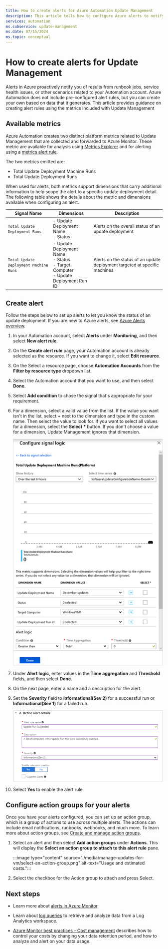 ```yaml
---
title: How to create alerts for Azure Automation Update Management
description: This article tells how to configure Azure alerts to notify about the status of update assessments or deployments.
services: automation
ms.subservice: update-management
ms.date: 07/15/2024
ms.topic: conceptual
---
```


# How to create alerts for Update Management

Alerts in Azure proactively notify you of results from runbook jobs, service health issues, or other scenarios related to your Automation account. Azure Automation does not include pre-configured alert rules, but you can create your own based on data that it generates. This article provides guidance on creating alert rules using the metrics included with Update Management

## Available metrics

Azure Automation creates two distinct platform metrics related to Update Management that are collected and forwarded to Azure Monitor. These metric are available for analysis using [Metrics Explorer](../../azure-monitor/essentials/metrics-charts.md) and for alerting using a [metrics alert rule](../../azure-monitor/alerts/alerts-metric.md).

The two metrics emitted are:

* Total Update Deployment Machine Runs
* Total Update Deployment Runs

When used for alerts, both metrics support dimensions that carry additional information to help scope the alert to a specific update deployment detail. The following table shows the details about the metric and dimensions available when configuring an alert.

|Signal Name|Dimensions|Description
|---|---|---|
|`Total Update Deployment Runs`|- Update Deployment Name<br>- Status | Alerts on the overall status of an update deployment.|
|`Total Update Deployment Machine Runs`|- Update Deployment Name</br>- Status</br>- Target Computer</br>- Update Deployment Run ID    |Alerts on the status of an update deployment targeted at specific machines.|

## Create alert

Follow the steps below to set up alerts to let you know the status of an update deployment. If you are new to Azure alerts, see [Azure Alerts overview](../../azure-monitor/alerts/alerts-overview.md).

1. In your Automation account, select **Alerts** under **Monitoring**, and then select **New alert rule**.

1. On the **Create alert rule** page, your Automation account is already selected as the resource. If you want to change it, select **Edit resource**.

1. On the Select a resource page, choose **Automation Accounts** from the **Filter by resource type** dropdown list.

1. Select the Automation account that you want to use, and then select **Done**.

1. Select **Add condition** to chose the signal that's appropriate for your requirement.

1. For a dimension, select a valid value from the list. If the value you want isn't in the list, select **\+** next to the dimension and type in the custom name. Then select the value to look for. If you want to select all values for a dimension, select the **Select \*** button. If you don't choose a value for a dimension, Update Management ignores that dimension.

    ![Configure signal logic](./media/manage-updates-for-vm/signal-logic.png)

1. Under **Alert logic**, enter values in the **Time aggregation** and **Threshold** fields, and then select **Done**.

1. On the next page, enter a name and a description for the alert.

1. Set the **Severity** field to **Informational(Sev 2)** for a successful run or **Informational(Sev 1)** for a failed run.

    ![Screenshot shows the Define alert details section with Alert rule name, Description, and Severity fields highlighted.](./media/manage-updates-for-vm/define-alert-details.png)

1. Select **Yes** to enable the alert rule

## Configure action groups for your alerts

Once you have your alerts configured, you can set up an action group, which is a group of actions to use across multiple alerts. The actions can include email notifications, runbooks, webhooks, and much more. To learn more about action groups, see [Create and manage action groups](../../azure-monitor/alerts/action-groups.md).

1. Select an alert and then select **Add action groups** under **Actions**. This will display the **Select an action group to attach to this alert rule** pane.

   :::image type="content" source="./media/manage-updates-for-vm/select-an-action-group.png" alt-text="Usage and estimated costs.":::

1. Select the checkbox for the Action group to attach and press Select.

## Next steps

* Learn more about [alerts in Azure Monitor](../../azure-monitor/alerts/alerts-overview.md).

* Learn about [log queries](../../azure-monitor/logs/log-query-overview.md) to retrieve and analyze data from a Log Analytics workspace.

* [Azure Monitor best practices - Cost management](../../azure-monitor/best-practices-cost.md) describes how to control your costs by changing your data retention period, and how to analyze and alert on your data usage.

